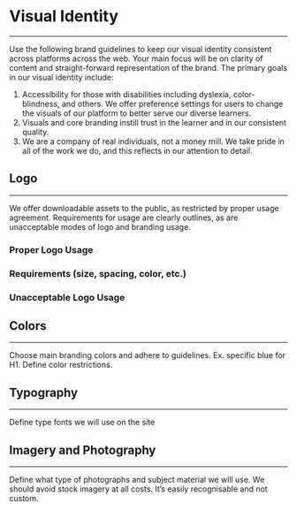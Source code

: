 # Visual Identity

---

Use the following brand guidelines to keep our visual identity consistent across platforms across the web. Your main focus will be on clarity of content and straight-forward representation of the brand. The primary goals in our visual identity include:

1. Accessibility for those with disabilities including dyslexia, color-blindness, and others. We offer preference settings for users to change the visuals of our platform to better serve our diverse learners.
2. Visuals and core branding instill trust in the learner and in our consistent quality.
3. We are a company of real individuals, not a money mill. We take pride in all of the work we do, and this reflects in our attention to detail.

## **Logo**

---

We offer downloadable assets to the public, as restricted by proper usage agreement. Requirements for usage are clearly outlines, as are unacceptable modes of logo and branding usage.

### Proper Logo Usage

### **Requirements \(size, spacing, color, etc.\)**

### **Unacceptable Logo Usage**

## Colors

---

Choose main branding colors and adhere to guidelines. Ex. specific blue for H1. Define color restrictions.

## Typography

---

Define type fonts we will use on the site

## Imagery and Photography

---

Define what type of photographs and subject material we will use. We should avoid stock imagery at all costs. It’s easily recognisable and not custom.

